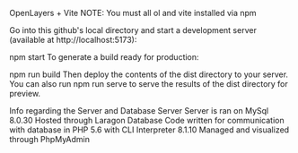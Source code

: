 OpenLayers + Vite
NOTE: You must all ol and vite installed via npm

Go into this github's local directory and start a development server (available at http://localhost:5173):

npm start
To generate a build ready for production:

npm run build
Then deploy the contents of the dist directory to your server. You can also run npm run serve to serve the results of the dist directory for preview.

Info regarding the Server and Database
Server
Server is ran on MySql 8.0.30
Hosted through Laragon
Database
Code written for communication with database in PHP 5.6 with CLI Interpreter 8.1.10
Managed and visualized through PhpMyAdmin
